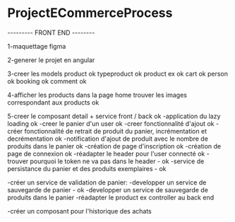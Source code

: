 # ProjectECommerceProcess

--------- FRONT END --------


1-maquettage figma

2-generer le projet en angular

3-creer les models
product ok
typeproduct ok
product ex ok
cart ok
person ok
booking ok
comment ok

4-afficher les products dans la page home
trouver les images correspondant aux products ok

5-creer le composant detail + service front / back ok
-application du lazy loading ok
-creer le panier d'un user ok
-creer fonctionnalité d'ajout ok
-créer fonctionnalité de retrait de produit du panier, incrémentation et decrémentation ok
-notification d'ajout de produit avec le nombre de produits dans le panier ok
-création de page d'inscription ok
-création de page de connexion ok
-réadapter le header pour l'user connecté ok
-trouver pourquoi le token ne va pas dans le header - ok
-service de persistance du panier et des produits exemplaires - ok


-créer un service de validation de panier:
    -developper un service de sauvegarde de panier - ok
    -developper un service de sauvegarde de produits dans le panier 
    -réadapter le product ex controller au back end

    
-créer un composant pour l'historique des achats